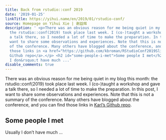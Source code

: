 ```yaml
---
title: Back from rstudio::conf 2019
date: '2019-01-25'
linkTitle: https://yihui.name/en/2019/01/rstudio-conf/
source: Homepage on Yihui Xie | 谢益辉
description: ' <p>There was an obvious reason for me being quiet in my blog this month:
  the rstudio::conf(2019) took place last week. I (co-)taught a workshop and gave
  a talk there, so I needed a lot of time to make the preparation. In this post, I
  want to share some observations and experiences. Note that this is not a summary
  of the conference. Many others have blogged about the conference, and you can find
  those links in <a href="https://github.com/kbroman/RStudioConf2019Slides">Karl&rsquo;s
  Github repo</a>.</p> <h2 id="some-people-i-met">Some people I met</h2> <p>Usually
  I don&rsquo;t have much ...'
disable_comments: true
---
```

 <p>There was an obvious reason for me being quiet in my blog this month: the rstudio::conf(2019) took place last week. I (co-)taught a workshop and gave a talk there, so I needed a lot of time to make the preparation. In this post, I want to share some observations and experiences. Note that this is not a summary of the conference. Many others have blogged about the conference, and you can find those links in <a href="https://github.com/kbroman/RStudioConf2019Slides">Karl&rsquo;s Github repo</a>.</p> <h2 id="some-people-i-met">Some people I met</h2> <p>Usually I don&rsquo;t have much ...